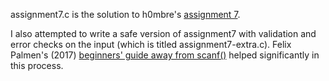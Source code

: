assignment7.c is the solution to h0mbre's [assignment 7](https://github.com/h0mbre/Learning-C/tree/master/Assignment-07).

I also attempted to write a safe version of assignment7 with validation and error checks on the input (which is titled assignment7-extra.c).
Felix Palmen's (2017) [beginners' guide away from scanf()](https://www.sekrit.de/webdocs/c/beginners-guide-away-from-scanf.html) helped significantly in this process.
